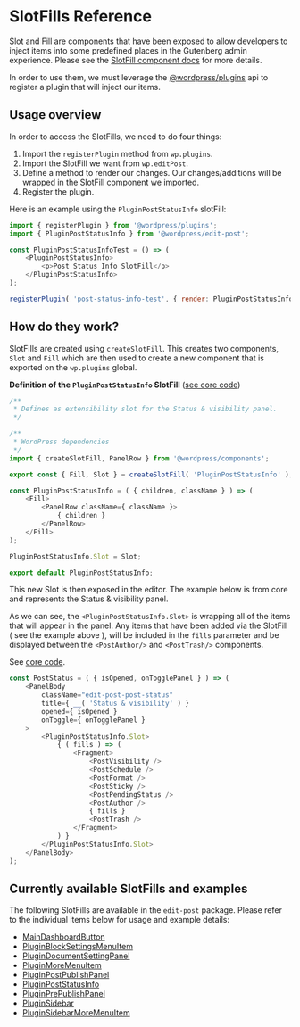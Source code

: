 # SlotFills Reference

Slot and Fill are components that have been exposed to allow developers to inject items into some predefined places in the Gutenberg admin experience.
Please see the [SlotFill component docs](https://wordpress.org/gutenberg/handbook/designers-developers/developers/components/slot-fill/) for more details.

In order to use them, we must leverage the [@wordpress/plugins](https://wordpress.org/gutenberg/handbook/designers-developers/developers/packages/packages-plugins/) api to register a plugin that will inject our items.

## Usage overview

In order to access the SlotFills, we need to do four things:

1. Import the `registerPlugin` method from `wp.plugins`.
2. Import the SlotFill we want from `wp.editPost`.
3. Define a method to render our changes. Our changes/additions will be wrapped in the SlotFill component we imported.
4. Register the plugin.

Here is an example using the `PluginPostStatusInfo` slotFill:

```js
import { registerPlugin } from '@wordpress/plugins';
import { PluginPostStatusInfo } from '@wordpress/edit-post';

const PluginPostStatusInfoTest = () => (
	<PluginPostStatusInfo>
		<p>Post Status Info SlotFill</p>
	</PluginPostStatusInfo>
);

registerPlugin( 'post-status-info-test', { render: PluginPostStatusInfoTest } );
```

## How do they work?

SlotFills are created using `createSlotFill`. This creates two components, `Slot` and `Fill` which are then used to create a new component that is exported on the `wp.plugins` global.

**Definition of the `PluginPostStatusInfo` SlotFill** ([see core code](https://github.com/WordPress/gutenberg/blob/HEAD/packages/edit-post/src/components/sidebar/plugin-post-status-info/index.js#L54))

```js
/**
 * Defines as extensibility slot for the Status & visibility panel.
 */

/**
 * WordPress dependencies
 */
import { createSlotFill, PanelRow } from '@wordpress/components';

export const { Fill, Slot } = createSlotFill( 'PluginPostStatusInfo' );

const PluginPostStatusInfo = ( { children, className } ) => (
	<Fill>
		<PanelRow className={ className }>
			{ children }
		</PanelRow>
	</Fill>
);

PluginPostStatusInfo.Slot = Slot;

export default PluginPostStatusInfo;
```

This new Slot is then exposed in the editor. The example below is from core and represents the Status & visibility panel.

As we can see, the `<PluginPostStatusInfo.Slot>` is wrapping all of the items that will appear in the panel.
Any items that have been added via the SlotFill ( see the example above ), will be included in the `fills` parameter and be displayed between the `<PostAuthor/>` and `<PostTrash/>` components.

See [core code](https://github.com/WordPress/gutenberg/tree/HEAD/packages/edit-post/src/components/sidebar/post-status/index.js#L26).

```js
const PostStatus = ( { isOpened, onTogglePanel } ) => (
	<PanelBody
		className="edit-post-post-status"
		title={ __( 'Status & visibility' ) }
		opened={ isOpened }
		onToggle={ onTogglePanel }
	>
		<PluginPostStatusInfo.Slot>
			{ ( fills ) => (
				<Fragment>
					<PostVisibility />
					<PostSchedule />
					<PostFormat />
					<PostSticky />
					<PostPendingStatus />
					<PostAuthor />
					{ fills }
					<PostTrash />
				</Fragment>
			) }
		</PluginPostStatusInfo.Slot>
	</PanelBody>
);
```

## Currently available SlotFills and examples

The following SlotFills are available in the `edit-post` package. Please refer to the individual items below for usage and example details:

* [MainDashboardButton](/docs/reference-guides/slotfills/main-dashboard-button.md)
* [PluginBlockSettingsMenuItem](/docs/reference-guides/slotfills/plugin-block-settings-menu-item.md)
* [PluginDocumentSettingPanel](/docs/reference-guides/slotfills/plugin-document-setting-panel.md)
* [PluginMoreMenuItem](/docs/reference-guides/slotfills/plugin-more-menu-item.md)
* [PluginPostPublishPanel](/docs/reference-guides/slotfills/plugin-post-publish-panel.md)
* [PluginPostStatusInfo](/docs/reference-guides/slotfills/plugin-post-status-info.md)
* [PluginPrePublishPanel](/docs/reference-guides/slotfills/plugin-pre-publish-panel.md)
* [PluginSidebar](/docs/reference-guides/slotfills/plugin-sidebar.md)
* [PluginSidebarMoreMenuItem](/docs/reference-guides/slotfills/plugin-sidebar-more-menu-item.md)
